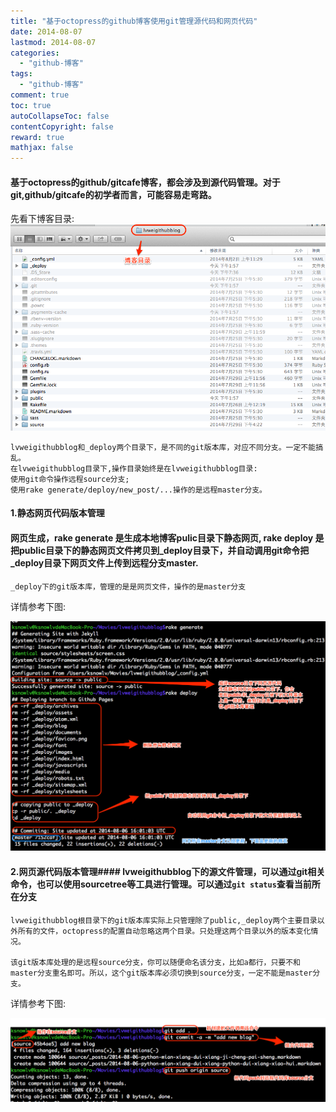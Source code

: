 ```yaml
---
title: "基于octopress的github博客使用git管理源代码和网页代码"
date: 2014-08-07
lastmod: 2014-08-07
categories:
  - "github-博客"
tags:
  - "github-博客"
comment: true
toc: true
autoCollapseToc: false
contentCopyright: false
reward: true
mathjax: false
---
```


#### 基于octopress的github/gitcafe博客，都会涉及到源代码管理。对于git,github/gitcafe的初学者而言，可能容易走弯路。

先看下博客目录:
 ![image](/images/post/2014-08-07-ji-yu-octopress-de-github-bo-ke-shi-yong-gitguan-li-yuan-dai-ma-he-wang-ye-dai-ma/github-blog-dir.png) 

    lvweigithubblog和_deploy两个目录下，是不同的git版本库，对应不同分支。一定不能搞乱。
    在lvweigithubblog目录下,操作目录始终是在lvweigithubblog目录:
    使用git命令操作远程source分支;
    使用rake generate/deploy/new_post/...操作的是远程master分支。


#### 1.静态网页代码版本管理   
#### 网页生成，rake generate 是生成本地博客pulic目录下静态网页, rake deploy 是把public目录下的静态网页文件拷贝到_deploy目录下，并自动调用git命令把_deploy目录下网页文件上传到远程分支master.    
    _deploy下的git版本库，管理的是是网页文件，操作的是master分支

详情参考下图:

 ![image](/images/post/2014-08-07-ji-yu-octopress-de-github-bo-ke-shi-yong-gitguan-li-yuan-dai-ma-he-wang-ye-dai-ma/git-for-master-github-pages.png)    
    
#### 2.网页源代码版本管理#### lvweigithubblog下的源文件管理，可以通过git相关命令，也可以使用sourcetree等工具进行管理。可以通过`git status`查看当前所在分支
    lvweigithubblog根目录下的git版本库实际上只管理除了public,_deploy两个主要目录以外所有的文件，octopress的配置自动忽略这两个目录。只处理这两个目录以外的版本变化情况。

    该git版本库处理的是远程source分支，你可以随便命名该分支，比如a都行，只要不和master分支重名即可。所以，这个git版本库必须切换到source分支，一定不能是master分支。

详情参考下图:

 ![image](/images/post/2014-08-07-ji-yu-octopress-de-github-bo-ke-shi-yong-gitguan-li-yuan-dai-ma-he-wang-ye-dai-ma/git-for-source-code.png)    
